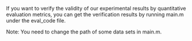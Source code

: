 If you want to verify the validity of our experimental results by quantitative evaluation metrics, you can get the verification results by running main.m under the eval_code file. 

Note: You need to change the path of some data sets in main.m.
